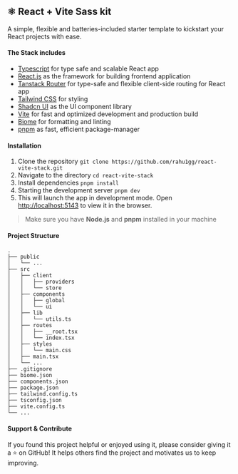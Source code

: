 ## ⚛️ React + Vite Sass kit
A simple, flexible and batteries-included starter template to kickstart your React projects with ease.

#### The Stack includes
- [Typescript](https://www.typescriptlang.org/) for type safe and scalable React app
- [React.js](https://react.dev/) as the framework for building frontend application
- [Tanstack Router](https://tanstack.com/router/latest) for type-safe and flexible client-side routing for React app
- [Tailwind CSS](https://tailwindcss.com/) for styling
- [Shadcn UI](https://ui.shadcn.com/) as the UI component library
- [Vite](https://vitejs.dev/guide/) for fast and optimized development and production build
- [Biome](https://biomejs.dev/) for formatting and linting
- [pnpm](https://pnpm.io/) as fast, efficient package-manager

#### Installation
1. Clone the repository ```git clone https://github.com/rahu1gg/react-vite-stack.git```
2. Navigate to the directory ```cd react-vite-stack```
3. Install dependencies ```pnpm install```
4. Starting the development server ```pnpm dev```
5. This will launch the app in development mode. Open [http://localhost:5143](http://localhost:5143) to view it in the browser.

> Make sure you have __Node.js__ and __pnpm__ installed in your machine

#### Project Structure
```
.
├── public
│   └── ...
├── src
│   ├── client
│   │   ├── providers
│   │   └── store
│   ├── components
│   │   ├── global
│   │   └── ui
│   ├── lib
│   │   └── utils.ts
│   ├── routes
│   │   ├── __root.tsx
│   │   └── index.tsx
│   ├── styles
│   │   └── main.css
│   ├── main.tsx
│   └── ...
├── .gitignore
├── biome.json
├── components.json
├── package.json
├── tailwind.config.ts
├── tsconfig.json
├── vite.config.ts
└── ...
```

#### Support & Contribute
If you found this project helpful or enjoyed using it, please consider giving it a ⭐️ on GitHub! It helps others find the project and motivates us to keep improving.
